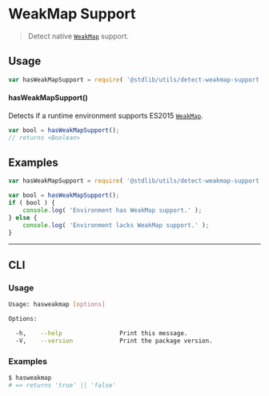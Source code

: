 WeakMap Support
===

> Detect native [`WeakMap`][weakmap] support.


<!-- <usage> -->

## Usage

``` javascript
var hasWeakMapSupport = require( '@stdlib/utils/detect-weakmap-support' );
```

#### hasWeakMapSupport()

Detects if a runtime environment supports ES2015 [`WeakMap`][weakmap].

``` javascript
var bool = hasWeakMapSupport();
// returns <Boolean>
```

<!-- </usage> -->


<!-- <examples> -->

## Examples

``` javascript
var hasWeakMapSupport = require( '@stdlib/utils/detect-weakmap-support' );

var bool = hasWeakMapSupport();
if ( bool ) {
    console.log( 'Environment has WeakMap support.' );
} else {
    console.log( 'Environment lacks WeakMap support.' );
}
```

<!-- </examples> -->


<!-- <cli> -->

---

## CLI

<!-- <usage> -->

### Usage

``` bash
Usage: hasweakmap [options]

Options:

  -h,    --help                Print this message.
  -V,    --version             Print the package version.
```

<!-- </usage> -->

<!-- <examples> -->

### Examples

``` bash
$ hasweakmap
# => returns 'true' || 'false'
```

<!-- </examples> -->

<!-- </cli> -->


<!-- <links> -->

[weakmap]: https://developer.mozilla.org/en-US/docs/Web/JavaScript/Reference/Global_Objects/WeakMap

<!-- </links> -->
